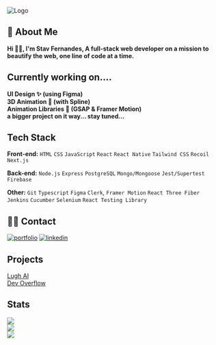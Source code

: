 ![Logo](https://media.licdn.com/dms/image/D4E16AQHlqM_raSfhZA/profile-displaybackgroundimage-shrink_350_1400/0/1690196304463?e=1712188800&v=beta&t=JWTMruuDviZgIjxXAv5ZiNODOBEUdhdCkXYScD7pAEI)




## 🚀 About Me
**Hi 👋🏾, I'm Stav Fernandes, 
A full-stack web developer on a mission to beautify the web, one line of code at a time.**


## Currently working on.... 
**UI Design ✨ (using Figma)** <br/>
**3D Animation 💫 (with Spline)** <br/>
**Animation Libraries 🚀 (GSAP & Framer Motion)**
<br/>
**a bigger project on it way... stay tuned...**

## Tech Stack

**Front-end:** `HTML` `CSS` `JavaScript` `React` `React Native` `Tailwind CSS` `Recoil` `Next.js`

**Back-end:** `Node.js` `Express` `PostgreSQL` `Mongo/Mongoose` `Jest/Supertest` `Firebase`

**Other:** `Git` `Typescript` `Figma` `Clerk`, `Framer Motion` `React Three Fiber` `Jenkins` `Cucumber` `Selenium` `React Testing Library`

## 🤙🏾 Contact
[![portfolio](https://img.shields.io/badge/my_portfolio-000?style=for-the-badge&logo=ko-fi&logoColor=white)](https://stavfernandes.com/)
[![linkedin](https://img.shields.io/badge/linkedin-0A66C2?style=for-the-badge&logo=linkedin&logoColor=white)](https://www.linkedin.com/in/stavfernandes24/)



## Projects
[Lugh AI](https://github.com/stevef24/AI-Saas/tree/main/lughai) <br/>
[Dev Overflow](https://github.com/stevef24/Next13-Stackoverflow)



## Stats

![](https://github-readme-stats.vercel.app/api?username=stevef24&theme=dark&hide_border=true&include_all_commits=false&count_private=false)<br/>
![](https://github-readme-streak-stats.herokuapp.com/?user=stevef24&theme=dark&hide_border=true)<br/>
![](https://github-readme-stats.vercel.app/api/top-langs/?username=stevef24&theme=dark&hide_border=true&include_all_commits=false&count_private=false&layout=compact)
